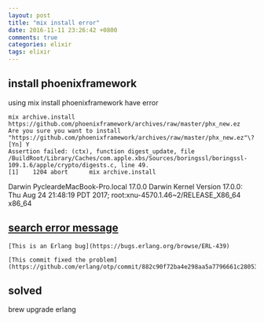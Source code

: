 ```yaml
---
layout: post
title: "mix install error"
date: 2016-11-11 23:26:42 +0800
comments: true
categories: elixir
tags: elixir
---
```

## install phoenixframework
using mix install phoenixframework  have error

    mix archive.install https://github.com/phoenixframework/archives/raw/master/phx_new.ez
    Are you sure you want to install "https://github.com/phoenixframework/archives/raw/master/phx_new.ez"\? [Yn] Y
    Assertion failed: (ctx), function digest_update, file /BuildRoot/Library/Caches/com.apple.xbs/Sources/boringssl/boringssl-109.1.6/apple/crypto/digests.c, line 49.
    [1]    1204 abort      mix archive.install

Darwin PycleardeMacBook-Pro.local 17.0.0 Darwin Kernel Version 17.0.0: Thu Aug 24 21:48:19 PDT 2017; root:xnu-4570.1.46~2/RELEASE_X86_64 x86_64

## [search error message](http://mail-archives.apache.org/mod_mbox/couchdb-user/201709.mbox/%3C1735214007.1758.1506641159142.JavaMail.Joan@RITA%3E)


    [This is an Erlang bug](https://bugs.erlang.org/browse/ERL-439)

    [This commit fixed the problem](https://github.com/erlang/otp/commit/882c90f72ba4e298aa5a7796661c28053c540a96)

## solved
brew upgrade erlang


